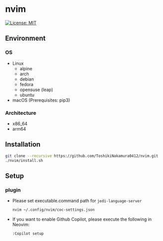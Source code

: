 # nvim

[![License: MIT](https://img.shields.io/badge/License-MIT-yellow.svg)](https://opensource.org/licenses/MIT)

## Environment
### OS
- Linux
  - alpine
  - arch
  - debian
  - fedora
  - opensuse (leap)
  - ubuntu
- macOS (Prerequisites: pip3)

### Architecture
- x86_64
- arm64

## Installation
```bash
git clone --recursive https://github.com/ToshikiNakamura0412/nvim.git
./nvim/install.sh
```

## Setup
### plugin
- Please set executable.command path for `jedi-language-server`
  ```bash
  nvim ~/.config/nvim/coc-settings.json
  ```
- If you want to enable Github Copilot, please execute the following in Neovim:
  ```
  :Copilot setup
  ```
